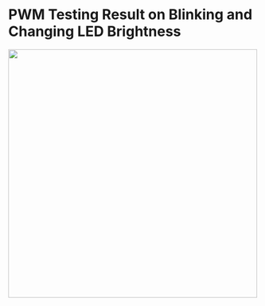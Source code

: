 # PWM Testing Result on Blinking and Changing LED Brightness
<img src="https://github.com/gredychristian/Mikrokontroller-A081_22081010195_Gredy-Christian-Hendrawan-Putra/blob/main/03-pwm/iTCLab%20PWM%20Test.gif" height="500">